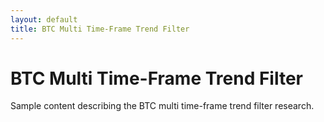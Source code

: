 ```yaml
---
layout: default
title: BTC Multi Time-Frame Trend Filter
---
```


# BTC Multi Time-Frame Trend Filter

Sample content describing the BTC multi time-frame trend filter research.
